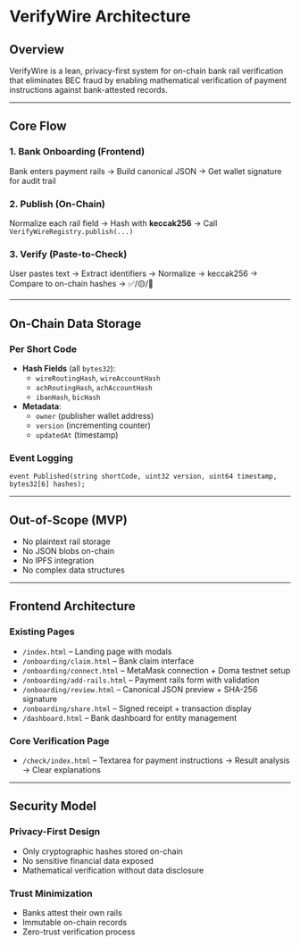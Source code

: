 # VerifyWire Architecture

## Overview

VerifyWire is a lean, privacy-first system for on-chain bank rail verification that eliminates BEC fraud by enabling mathematical verification of payment instructions against bank-attested records.

---

## Core Flow

### 1. Bank Onboarding (Frontend)
Bank enters payment rails → Build canonical JSON → Get wallet signature for audit trail

### 2. Publish (On-Chain)
Normalize each rail field → Hash with **keccak256** → Call `VerifyWireRegistry.publish(...)`

### 3. Verify (Paste-to-Check)
User pastes text → Extract identifiers → Normalize → keccak256 → Compare to on-chain hashes → ✅/🟡/🔴

---

## On-Chain Data Storage

### Per Short Code
- **Hash Fields** (all `bytes32`):
  - `wireRoutingHash`, `wireAccountHash`
  - `achRoutingHash`, `achAccountHash`
  - `ibanHash`, `bicHash`
- **Metadata**:
  - `owner` (publisher wallet address)
  - `version` (incrementing counter)
  - `updatedAt` (timestamp)

### Event Logging
```solidity
event Published(string shortCode, uint32 version, uint64 timestamp, bytes32[6] hashes);
```

---

## Out-of-Scope (MVP)
- No plaintext rail storage
- No JSON blobs on-chain
- No IPFS integration
- No complex data structures

---

## Frontend Architecture

### Existing Pages
- `/index.html` – Landing page with modals
- `/onboarding/claim.html` – Bank claim interface
- `/onboarding/connect.html` – MetaMask connection + Doma testnet setup
- `/onboarding/add-rails.html` – Payment rails form with validation
- `/onboarding/review.html` – Canonical JSON preview + SHA-256 signature
- `/onboarding/share.html` – Signed receipt + transaction display
- `/dashboard.html` – Bank dashboard for entity management

### Core Verification Page
- `/check/index.html` – Textarea for payment instructions → Result analysis → Clear explanations

---

## Security Model

### Privacy-First Design
- Only cryptographic hashes stored on-chain
- No sensitive financial data exposed
- Mathematical verification without data disclosure

### Trust Minimization
- Banks attest their own rails
- Immutable on-chain records
- Zero-trust verification process
